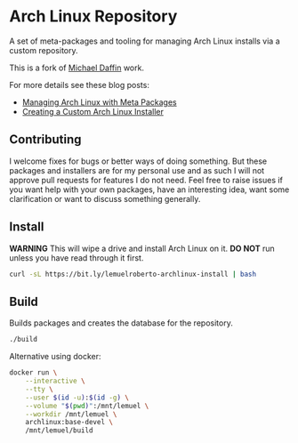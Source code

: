 # Arch Linux Repository

A set of meta-packages and tooling for managing Arch Linux installs via a custom
repository.

This is a fork of [Michael Daffin](https://gitlab.com/mdaffin/arch-pkgs) work.

For more details see these blog posts:

- [Managing Arch Linux with Meta Packages]
- [Creating a Custom Arch Linux Installer]

[managing arch linux with meta packages]: https://disconnected.systems/blog/archlinux-meta-packages
[creating a custom arch linux installer]: https://disconnected.systems/blog/archlinux-installer

## Contributing

I welcome fixes for bugs or better ways of doing something. But these packages
and installers are for my personal use and as such I will not approve pull
requests for features I do not need. Feel free to raise issues if you want help
with your own packages, have an interesting idea, want some clarification or
want to discuss something generally.

## Install

**WARNING** This will wipe a drive and install Arch Linux on it. **DO NOT** run
unless you have read through it first.

```bash
curl -sL https://bit.ly/lemuelroberto-archlinux-install | bash
```

## Build

Builds packages and creates the database for the repository.

```bash
./build
```

Alternative using docker:

```bash
docker run \
    --interactive \
    --tty \
    --user $(id -u):$(id -g) \
    --volume "$(pwd)":/mnt/lemuel \
    --workdir /mnt/lemuel \
    archlinux:base-devel \
    /mnt/lemuel/build
```